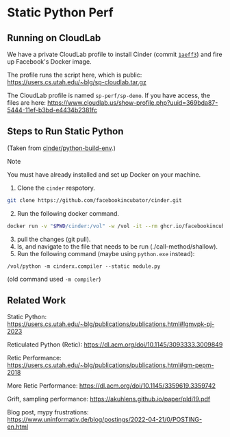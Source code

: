 # Static Python Perf

## Running on CloudLab

We have a private CloudLab profile to install Cinder (commit [`1aeff3`](https://github.com/facebookincubator/cinder/commit/1aeff3259dc0aa2f9d6e61623e73dcf0878ec38b)) and fire up Facebook's Docker image.

The profile runs the script here, which is public: <https://users.cs.utah.edu/~blg/sp-cloudlab.tar.gz>

The CloudLab profile is named `sp-perf/sp-demo`. If you have access, the files are here: <https://www.cloudlab.us/show-profile.php?uuid=369bda87-5444-11ef-b3bd-e4434b2381fc>


## Steps to Run Static Python
(Taken from [cinder/python-build-env](https://github.com/facebookincubator/cinder/pkgs/container/cinder%2Fpython-build-env).)

> [!NOTE]
> You must have already installed and set up Docker on your machine.

1. Clone the `cinder` respotory.
```bash
git clone https://github.com/facebookincubator/cinder.git
```
2. Run the following docker command.
```bash
docker run -v "$PWD/cinder:/vol" -w /vol -it --rm ghcr.io/facebookincubator/cinder/python-build-env:latest bash
```
3. pull the changes (git pull).
4. ls, and navigate to the file that needs to be run (./call-method/shallow).
5. Run the following command (maybe using `python.exe` instead):

```
/vol/python -m cinderx.compiler --static module.py
```

(old command used `-m compiler`)


## Related Work

Static Python: <https://users.cs.utah.edu/~blg/publications/publications.html#lgmvpk-pj-2023>

Reticulated Python (Retic): <https://dl.acm.org/doi/10.1145/3093333.3009849>

Retic Performance: <https://users.cs.utah.edu/~blg/publications/publications.html#gm-pepm-2018>

More Retic Performance: <https://dl.acm.org/doi/10.1145/3359619.3359742>

Grift, sampling performance: <https://akuhlens.github.io/paper/pldi19.pdf>

Blog post, mypy frustrations: <https://www.uninformativ.de/blog/postings/2022-04-21/0/POSTING-en.html>

